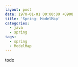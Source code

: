 ```yaml
---
layout: post
date: 1970-01-01 00:00:00 +0900
title: 'Spring: ModelMap'
categories:
  - java
  - spring
tags:
  - spring
  - ModelMap
---
```


todo
